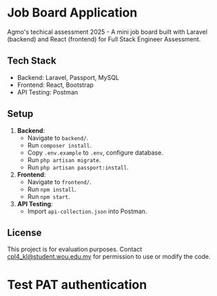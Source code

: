 # Job Board Application

Agmo's techical assessment 2025 - A mini job board built with Laravel (backend) and React (frontend) for Full Stack Engineer Assessment.

## Tech Stack

- Backend: Laravel, Passport, MySQL
- Frontend: React, Bootstrap
- API Testing: Postman

## Setup

1. **Backend**:
   - Navigate to `backend/`.
   - Run `composer install`.
   - Copy `.env.example` to `.env`, configure database.
   - Run `php artisan migrate`.
   - Run `php artisan passport:install`.
2. **Frontend**:
   - Navigate to `frontend/`.
   - Run `npm install`.
   - Run `npm start`.
3. **API Testing**:
   - Import `api-collection.json` into Postman.

## License

This project is for evaluation purposes. Contact cpl4_kl@student.wou.edu.my for permission to use or modify the code.

# Test PAT authentication
